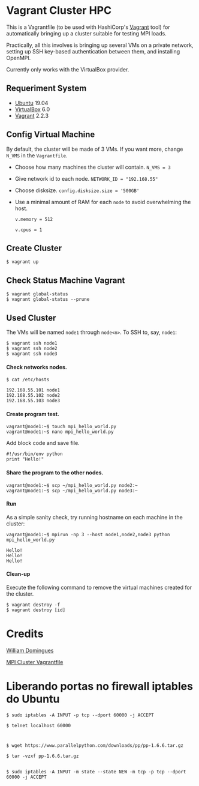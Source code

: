 # Vagrant Cluster HPC

This is a Vagrantfile (to be used with HashiCorp's [Vagrant](https://app.vagrantup.com/boxes/search) tool) for automatically bringing up a cluster suitable for testing MPI loads.

Practically, all this involves is bringing up several VMs on a private network, setting up SSH key-based authentication between them, and installing OpenMPI.

Currently only works with the VirtualBox provider.

## Requeriment System
- [Ubuntu](https://ubuntu.com/) 19.04
- [VirtualBox](https://www.virtualbox.org/) 6.0
- [Vagrant](https://app.vagrantup.com/boxes/search) 2.2.3

## Config Virtual Machine
By default, the cluster will be made of 3 VMs. 
If you want more, change ```N_VMS``` in the ```Vagrantfile```.

- Choose how many machines the cluster will contain.
    ```N_VMS = 3```

- Give network id to each node.
    ```NETWORK_ID = "192.168.55"```

- Choose disksize.
    ```config.disksize.size = '500GB'```

- Use a minimal amount of RAM for each ```node``` to avoid overwhelming the host.
    
    ```v.memory = 512```

	```v.cpus = 1```


## Create Cluster

    $ vagrant up

##  Check Status Machine Vagrant

    $ vagrant global-status
    $ vagrant global-status --prune


## Used Cluster

The VMs will be named ```node1``` through ```node<n>```. To SSH to, say, ```node1```:

    $ vagrant ssh node1
    $ vagrant ssh node2
    $ vagrant ssh node3

#### Check networks nodes.

    $ cat /etc/hosts
    
    192.168.55.101 node1
    192.168.55.102 node2
    192.168.55.103 node3


#### Create program test.

    vagrant@node1:~$ touch mpi_hello_world.py
    vagrant@node1:~$ nano mpi_hello_world.py

Add block code and save file.

    #!/usr/bin/env python
    print "Hello!"

#### Share the program to the other nodes.

    vagrant@node1:~$ scp ~/mpi_hello_world.py node2:~
    vagrant@node1:~$ scp ~/mpi_hello_world.py node3:~

#### Run
As a simple sanity check, try running hostname on each machine in the cluster:

    vagrant@node1:~$ mpirun -np 3 --host node1,node2,node3 python mpi_hello_world.py

    Hello!
    Hello!
    Hello!

#### Clean-up
Execute the following command to remove the virtual machines created for the cluster.

    $ vagrant destroy -f
    $ vagrant destroy [id]

# Credits

[William Domingues](#)

[MPI Cluster Vagrantfile](https://github.com/mrahtz/mpi-vagrant)




# Liberando portas no firewall iptables do Ubuntu

    $ sudo iptables -A INPUT -p tcp --dport 60000 -j ACCEPT

    $ telnet localhost 60000

# 

    $ wget https://www.parallelpython.com/downloads/pp/pp-1.6.6.tar.gz
    
    $ tar -vzxf pp-1.6.6.tar.gz


    $ sudo iptables -A INPUT -m state --state NEW -m tcp -p tcp --dport 60000 -j ACCEPT